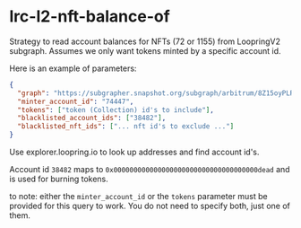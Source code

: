 # lrc-l2-nft-balance-of

Strategy to read account balances for NFTs (72 or 1155) from LoopringV2 subgraph. Assumes we only want tokens minted by a specific account id.

Here is an example of parameters:

```json
{
  "graph": "https://subgrapher.snapshot.org/subgraph/arbitrum/8Z15oyPLRCYzVdNbjKSU2iD8BE6Sj8PZRV4KddDuvuk2",
  "minter_account_id": "74447",
  "tokens": ["token (Collection) id's to include"],
  "blacklisted_account_ids": ["38482"],
  "blacklisted_nft_ids": ["... nft id's to exclude ..."]
}
```

Use explorer.loopring.io to look up addresses and find account id's.

Account id `38482` maps to `0x000000000000000000000000000000000000dead` and is used for burning tokens.

to note: either the `minter_account_id` or the `tokens` parameter must be provided for this query to work. You do not need to specify both, just one of them.

